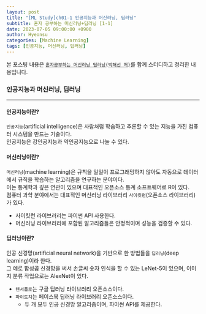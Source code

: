 ```yaml
---
layout: post
title: "[ML Study]ch01-1 인공지능과 머신러닝, 딥러닝"
subtitle: 혼자 공부하는 머신러닝+딥러닝 [1-1]
date: 2023-07-05 09:00:00 +0900
author: Hyeonsu
categories: [Machine Learning]
tags: [인공지능, 머신러닝, 딥러닝]
---
```

본 포스팅 내용은 [`혼자공부하는 머신러닝 딥러닝(박해선 저)`](https://product.kyobobook.co.kr/detail/S000001810330)를 함께 스터디하고 정리한 내용입니다. 

### 인공지능과 머신러닝, 딥러닝
------------------

#### 인공지능이란?
`인공지능`(artificial intelligence)은 사람처럼 학습하고 추론할 수 있는 지능을 가진 컴퓨터 시스템을 만드는 기술이다.
<br>
인공지능은 강인공지능과 약인공지능으로 나눌 수 있다.


#### 머신러닝이란?
`머신러닝`(machine learning)은 규칙을 일일이 프로그래밍하지 않아도 자동으로 데이터에서 규칙을 학습하는 알고리즘을 연구하는 분야이다.
<br>
이는 통계학과 깊은 연관이 있으며 대표적인 오픈소스 통계 소프트웨어로 R이 있다. 
<br>
컴퓨터 과학 분야에서는 대표적인 머신러닝 라이브러리 `사이킷런`(오픈소스 라이브러리)가 있다.
- 사이킷런 라이브러리는 파이썬 API 사용한다.
- 머신러닝 라이브러리에 포함된 알고리즘들은 안정적이며 성능을 검증할 수 있다.


#### 딥러닝이란?
인공 신경망(artificial neural network)을 기반으로 한 방법들을 `딥러닝`(deep learning)이라 한다.
<br>
그 예로 합성곱 신경망을 써서 손글씨 숫자 인식을 할 수 있는 LeNet-5이 있으며, 이미지 분류 작업으로는 AlexNet이 있다.
- `텐서플로`는 구글 딥러닝 라이브러리 오픈소스이다.
- `파이토치`는 페이스북 딥러닝 라이브러리 오픈소스이다.
    - 두 개 모두 인공 신경망 알고리즘이며, 파이썬 API를 제공한다.

